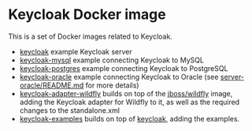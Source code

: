 # Keycloak Docker image

This is a set of Docker images related to Keycloak. 

- [keycloak](https://registry.hub.docker.com/u/jboss/keycloak/) example Keycloak server
- [keycloak-mysql](https://registry.hub.docker.com/u/jboss/keycloak-mysql/) example connecting Keycloak to MySQL
- [keycloak-postgres](https://registry.hub.docker.com/u/jboss/keycloak-postgres/) example connecting Keycloak to PostgreSQL
- [keycloak-oracle](https://registry.hub.docker.com/u/jboss/keycloak-oracle/) example connecting Keycloak to Oracle (see [server-oracle/README.md](server-oracle/README.md) for more details)
- [keycloak-adapter-wildfly](https://registry.hub.docker.com/u/jboss/keycloak-adapter-wildfly/) builds on top of the [jboss/wildfly](https://registry.hub.docker.com/u/jboss/wildfly/) image, adding the Keycloak adapter for Wildfly to it, as well as the required changes to the standalone.xml
- [keycloak-examples](https://registry.hub.docker.com/u/jboss/keycloak-examples/) builds on top of [keycloak](https://registry.hub.docker.com/u/jboss/keycloak/), adding the examples.

